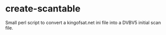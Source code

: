 create-scantable
================

Small perl script to convert a kingofsat.net ini file into a DVBV5 initial scan file.

